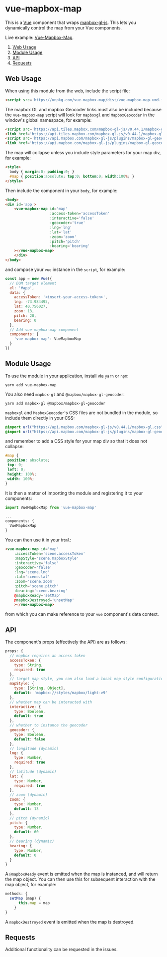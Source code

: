 vue-mapbox-map
==============
This is a [Vue](https://vuejs.org/) component that wraps [mapbox-gl-js](https://www.mapbox.com/mapbox-gl-js/api/). This lets you dynamically control the map from your Vue components.

Live example: [Vue-Mapbox-Map](https://cityseer.github.io/vue-mapbox-map/).

1. [Web Usage](#web-usage)
1. [Module Usage](#module-usage)
1. [API](#api)
1. [Requests](#requests)

Web Usage
---------
When using this module from the web, include the script file:
```html
<script src='https://unpkg.com/vue-mapbox-map/dist/vue-mapbox-map.umd.js'></script>
```
The mapbox GL and mapbox Geocoder links must also be included because the `vue-mapbox-map` script will look for `mapboxgl` and `MapboxGeocoder` in the window's global namespace, for example:
```html
<script src='https://api.tiles.mapbox.com/mapbox-gl-js/v0.44.1/mapbox-gl.js' type="text/javascript"></script>
<link href='https://api.tiles.mapbox.com/mapbox-gl-js/v0.44.1/mapbox-gl.css' rel='stylesheet' type='text/css' />
<script src='https://api.mapbox.com/mapbox-gl-js/plugins/mapbox-gl-geocoder/v2.2.0/mapbox-gl-geocoder.min.js' type="text/javascript"></script>
<link href='https://api.mapbox.com/mapbox-gl-js/plugins/mapbox-gl-geocoder/v2.2.0/mapbox-gl-geocoder.css' rel='stylesheet' type='text/css' />
```
The map will collapse unless you include style parameters for your map div, for example:
```html
<style>
  body { margin:0; padding:0; }
  #map { position:absolute; top:0; bottom:0; width:100%; }
</style>
```
Then include the component in your `body`, for example:
```html
<body>
<div id='app'>
    <vue-mapbox-map id='map'
                    :access-token='accessToken'
                    :interactive='false'
                    :geocoder='true'
                    :lng='lng'
                    :lat='lat'
                    :zoom='zoom'
                    :pitch='pitch'
                    :bearing='bearing'
    ></vue-mapbox-map>
    </div>
</body>
```
and compose your `vue` instance in the `script`, for example:
```javascript
const app = new Vue({
  // DOM target element
  el: '#app',
  data: {
    accessToken: '<insert-your-access-token>',
    lng: -73.984495,
    lat: 40.756027,
    zoom: 13,
    pitch: 20,
    bearing: 0
  },
  // Add vue-mapbox-map component
  components: {
    'vue-mapbox-map': VueMapboxMap
  }
})
```

Module Usage
------------
To use the module in your application, install via `yarn` or `npm`:
```
yarn add vue-mapbox-map
```
You also need `mapbox-gl` and `@mapbox/mapbox-gl-geocoder`:
```
yarn add mapbox-gl @mapbox/mapbox-gl-geocoder
```
`mapboxgl` and `MapboxGeocoder`'s CSS files are not bundled in the module, so include them directly in your CSS:
```css
@import url("https://api.mapbox.com/mapbox-gl-js/v0.44.1/mapbox-gl.css");
@import url("https://api.mapbox.com/mapbox-gl-js/plugins/mapbox-gl-geocoder/v2.2.0/mapbox-gl-geocoder.css");
```
and remember to add a CSS style for your map div so that it does not collapse:
```css
#map {
 position: absolute;
 top: 0;
 left: 0;
 height: 100%;
 width: 100%;
}
```
It is then a matter of importing the module and registering it to your components:
```js
import VueMapboxMap from 'vue-mapbox-map'

...
components: {
  VueMapboxMap
}
```
You can then use it in your `html`:
```html
<vue-mapbox-map id='map'
    :accessToken='scene.accessToken'
    :mapStyle='scene.mapboxStyle'
    :interactive='false'
    :geocoder='false'
    :lng='scene.lng'
    :lat='scene.lat'
    :zoom='scene.zoom'
    :pitch='scene.pitch'
    :bearing='scene.bearing'
    @mapboxReady='setMap'
    @mapboxDestroyed='unsetMap'
    ></vue-mapbox-map>
```
from which you can make reference to your `vue` component's data context.

API
---
The component's props (effectively the API) are as follows:
```javascript
props: {
  // mapbox requires an access token
  accessToken: {
    type: String,
    required: true
  },
  // target map style, you can also load a local map style configuration
  mapStyle: {
    type: [String, Object],
    default: 'mapbox://styles/mapbox/light-v9'
  },
  // whether map can be interacted with
  interactive: {
    type: Boolean,
    default: true
  },
  // whether to instance the geocoder
  geocoder: {
    type: Boolean,
    default: false
  },
  // longitude (dynamic)
  lng: {
    type: Number,
    required: true
  },
  // latitude (dynamic)
  lat: {
    type: Number,
    required: true
  },
  // zoom (dynamic)
  zoom: {
    type: Number,
    default: 13
  },
  // pitch (dynamic)
  pitch: {
    type: Number,
    default: 60
  },
  // bearing (dynamic)
  bearing: {
    type: Number,
    default: 0
  }
}
```
A `@mapboxReady` event is emitted when the map is instanced, and will return the map object. You can then use this for subsequent interaction with the map object, for example:
```javascript
methods: {
  setMap (map) {
      this.map = map
    }
}
```
A `mapboxDestroyed` event is emitted when the map is destroyed.

Requests
--------
Additional functionality can be requested in the issues.